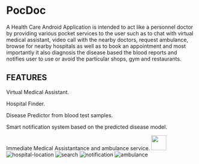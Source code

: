 # PocDoc

A Health Care Android Application is intended to act like a personnel doctor by providing various pocket services to the user such as to chat with virtual medical assistant, video call with the nearby doctors, request ambulance, browse for nearby hospitals as well as to book an appointment and most importantly it also diagnosis the disease based the blood reports and notifies user to use or avoid the particular shops, gym and restaurants.

## FEATURES

Virtual Medical Assistant.

Hospital Finder.

Disease Predictor from blood test samples.

Smart notification system based on the predicted disease model.

Immediate Medical Assistantance and ambulance service.
<img src="https://user-images.githubusercontent.com/32200474/80802599-622e9d00-8bcd-11ea-9637-bc04527aca55.png" width="40" height="40">
![hospital-location](https://user-images.githubusercontent.com/32200474/80802605-6b1f6e80-8bcd-11ea-84f2-21c843eb0ec6.png)
![search](https://user-images.githubusercontent.com/32200474/80802613-707cb900-8bcd-11ea-99c9-1e415bc1b858.png)
![notification](https://user-images.githubusercontent.com/32200474/80802623-75da0380-8bcd-11ea-8266-e6a79a054b59.png)
![ambulance](https://user-images.githubusercontent.com/32200474/80802628-7a062100-8bcd-11ea-9566-5ecd4bec0424.png)
